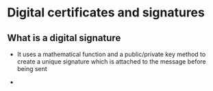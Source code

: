 # Digital certificates and signatures

## What is a digital signature

- It uses a mathematical function and a public/private key method to create a unique signature which is attached to the message before being sent

- 